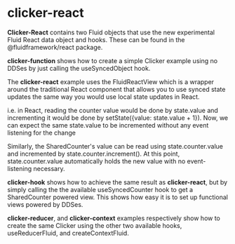 # clicker-react

**Clicker-React** contains two Fluid objects that use the new experimental Fluid React data object and hooks. These can be found in the @fluidframework/react package.

**clicker-function** shows how to create a simple Clicker example using no DDSes by just calling the useSyncedObject hook.

The **clicker-react** example uses the FluidReactView which is a wrapper around the traditional React component that allows you to use synced state updates the same way you would use local state updates in React.

i.e. in React, reading the counter value would be done by state.value and incrementing it would be done by setState({value: state.value + 1}). Now, we can expect the same state.value to be incremented without any event listening for the change


Similarly, the SharedCounter's value can be read using state.counter.value and incremented by state.counter.increment(). At this point, state.counter.value automatically holds the new value with no event-listening necessary.

**clicker-hook** shows how to achieve the same result as **clicker-react**, but by simply calling the the available useSyncedCounter hook to get a SharedCounter powered view. This shows how easy it is to set up functional views powered by DDSes.

**clicker-reducer**, and **clicker-context** examples respectively show how to create the same Clicker using the other two available hooks, useReducerFluid, and createContextFluid.
